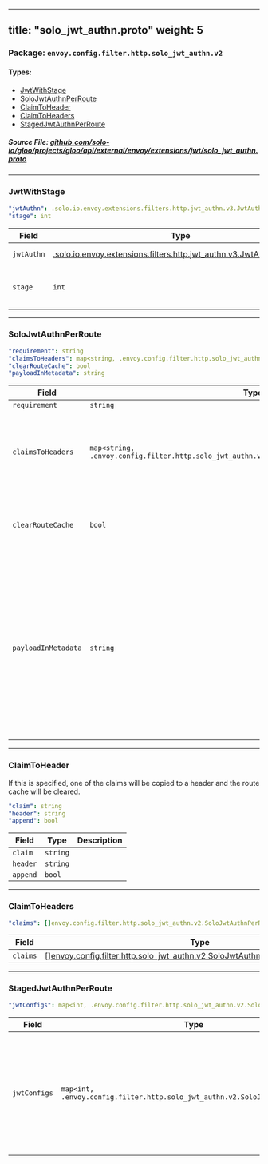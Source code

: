 
---
title: "solo_jwt_authn.proto"
weight: 5
---

<!-- Code generated by solo-kit. DO NOT EDIT. -->


### Package: `envoy.config.filter.http.solo_jwt_authn.v2` 
#### Types:


- [JwtWithStage](#jwtwithstage)
- [SoloJwtAuthnPerRoute](#solojwtauthnperroute)
- [ClaimToHeader](#claimtoheader)
- [ClaimToHeaders](#claimtoheaders)
- [StagedJwtAuthnPerRoute](#stagedjwtauthnperroute)
  



##### Source File: [github.com/solo-io/gloo/projects/gloo/api/external/envoy/extensions/jwt/solo_jwt_authn.proto](https://github.com/solo-io/gloo/blob/master/projects/gloo/api/external/envoy/extensions/jwt/solo_jwt_authn.proto)





---
### JwtWithStage



```yaml
"jwtAuthn": .solo.io.envoy.extensions.filters.http.jwt_authn.v3.JwtAuthentication
"stage": int

```

| Field | Type | Description |
| ----- | ---- | ----------- | 
| `jwtAuthn` | [.solo.io.envoy.extensions.filters.http.jwt_authn.v3.JwtAuthentication](../../filters/http/jwt_authn/v3/config.proto.sk/#jwtauthentication) | The JwtAuthentication config for this filter. |
| `stage` | `int` | Only SoloJwtAuthnPerRoute.JwtAuthnPerRoute with matching stage will be used with this filter. |




---
### SoloJwtAuthnPerRoute



```yaml
"requirement": string
"claimsToHeaders": map<string, .envoy.config.filter.http.solo_jwt_authn.v2.SoloJwtAuthnPerRoute.ClaimToHeaders>
"clearRouteCache": bool
"payloadInMetadata": string

```

| Field | Type | Description |
| ----- | ---- | ----------- | 
| `requirement` | `string` |  |
| `claimsToHeaders` | `map<string, .envoy.config.filter.http.solo_jwt_authn.v2.SoloJwtAuthnPerRoute.ClaimToHeaders>` | Copy the claims from the payload field is the key. non-existant fields are ignored. |
| `clearRouteCache` | `bool` | clear the route cache if claims were added to the header. |
| `payloadInMetadata` | `string` | To easly integrate with other filters, this will copy the payload to this name in the dynamic metadata. The payload will only be copied if one payload is present (i.e. or match). |




---
### ClaimToHeader

 
If this is specified, one of the claims will be copied to a header
and the route cache will be cleared.

```yaml
"claim": string
"header": string
"append": bool

```

| Field | Type | Description |
| ----- | ---- | ----------- | 
| `claim` | `string` |  |
| `header` | `string` |  |
| `append` | `bool` |  |




---
### ClaimToHeaders



```yaml
"claims": []envoy.config.filter.http.solo_jwt_authn.v2.SoloJwtAuthnPerRoute.ClaimToHeader

```

| Field | Type | Description |
| ----- | ---- | ----------- | 
| `claims` | [[]envoy.config.filter.http.solo_jwt_authn.v2.SoloJwtAuthnPerRoute.ClaimToHeader](../solo_jwt_authn.proto.sk/#claimtoheader) |  |




---
### StagedJwtAuthnPerRoute



```yaml
"jwtConfigs": map<int, .envoy.config.filter.http.solo_jwt_authn.v2.SoloJwtAuthnPerRoute>

```

| Field | Type | Description |
| ----- | ---- | ----------- | 
| `jwtConfigs` | `map<int, .envoy.config.filter.http.solo_jwt_authn.v2.SoloJwtAuthnPerRoute>` | Map from stage number to jwt config This jwt config will only be processed by filters with the same stage number. |





<!-- Start of HubSpot Embed Code -->
<script type="text/javascript" id="hs-script-loader" async defer src="//js.hs-scripts.com/5130874.js"></script>
<!-- End of HubSpot Embed Code -->
